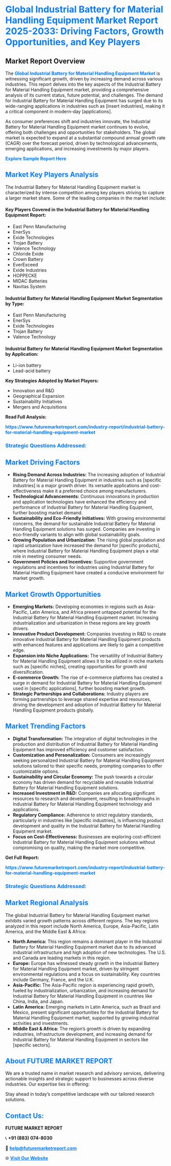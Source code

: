 <h1 style="color: #007BFF;">Global Industrial Battery for Material Handling Equipment Market Report 2025-2033: Driving Factors, Growth Opportunities, and Key Players</h1>

<section id="overview">
<h2>Market Report Overview</h2>
<p>The <a href="https://www.futuremarketreport.com/industry-report/industrial-battery-for-material-handling-equipment-market" style="color: #007BFF; text-decoration: none;"><strong>Global Industrial Battery for Material Handling Equipment Market</strong></a> is witnessing significant growth, driven by increasing demand across various industries. This report delves into the key aspects of the Industrial Battery for Material Handling Equipment market, providing a comprehensive analysis of its current status, future potential, and challenges. The demand for Industrial Battery for Material Handling Equipment has surged due to its wide-ranging applications in industries such as [insert industries], making it a critical component in modern-day [applications].</p>
<p>As consumer preferences shift and industries innovate, the Industrial Battery for Material Handling Equipment market continues to evolve, offering both challenges and opportunities for stakeholders. The global market is expected to expand at a substantial compound annual growth rate (CAGR) over the forecast period, driven by technological advancements, emerging applications, and increasing investments by major players.</p>
</section>

<section id="overview">
<p><a href="https://www.futuremarketreport.com/request-sample/reportId=100985" style="color: #007BFF; text-decoration: none;"><strong>Explore Sample Report Here</strong></a></p>
</section>

<section id="key-players">
<h2 style="color: #007BFF;">Market Key Players Analysis</h2>
<p>The Industrial Battery for Material Handling Equipment market is characterized by intense competition among key players striving to capture a larger market share. Some of the leading companies in the market include:</p>
<h4>Key Players Covered in the Industrial Battery for Material Handling Equipment Report:</h4>
<ul><li>East Penn Manufacturing</li><li>EnerSys</li><li>Exide Technologies</li><li>Trojan Battery</li><li>Valence Technology</li><li>Chloride Exide</li><li>Crown Battery</li><li>EverExceed</li><li>Exide Industries</li><li>HOPPECKE</li><li>MIDAC Batteries</li><li>Navitas System</li></ul>
<h4>Industrial Battery for Material Handling Equipment Market Segmentation by Type:</h4>
<ul><li>East Penn Manufacturing</li><li>EnerSys</li><li>Exide Technologies</li><li>Trojan Battery</li><li>Valence Technology</li></ul>

<h4>Industrial Battery for Material Handling Equipment Market Segmentation by Application:</h4>
<ul><li>Li-ion battery</li><li>Lead-acid battery</li></ul>
<p><strong>Key Strategies Adopted by Market Players:</strong></p>
<ul>
<li>Innovation and R&D</li>
<li>Geographical Expansion</li>
<li>Sustainability Initiatives</li>
<li>Mergers and Acquisitions</li>
</ul>
</section>

<section>
<p><strong>Read Full Analysis: </strong></p><a href="https://www.futuremarketreport.com/industry-report/industrial-battery-for-material-handling-equipment-market" style="color: #007BFF; text-decoration: none;"><strong>https://www.futuremarketreport.com/industry-report/industrial-battery-for-material-handling-equipment-market</strong></a>
<h3 style="color: #007BFF;">Strategic Questions Addressed:</h3>
</section>

<section id="driving-factors">
<h2 style="color: #007BFF;">Market Driving Factors</h2>
<ul>
<li><strong>Rising Demand Across Industries:</strong> The increasing adoption of Industrial Battery for Material Handling Equipment in industries such as [specific industries] is a major growth driver. Its versatile applications and cost-effectiveness make it a preferred choice among manufacturers.</li>
<li><strong>Technological Advancements:</strong> Continuous innovations in production and application technologies have enhanced the efficiency and performance of Industrial Battery for Material Handling Equipment, further boosting market demand.</li>
<li><strong>Sustainability and Eco-Friendly Initiatives:</strong> With growing environmental concerns, the demand for sustainable Industrial Battery for Material Handling Equipment solutions has surged. Companies are investing in eco-friendly variants to align with global sustainability goals.</li>
<li><strong>Growing Population and Urbanization:</strong> The rising global population and rapid urbanization have increased the demand for [specific products], where Industrial Battery for Material Handling Equipment plays a vital role in meeting consumer needs.</li>
<li><strong>Government Policies and Incentives:</strong> Supportive government regulations and incentives for industries using Industrial Battery for Material Handling Equipment have created a conducive environment for market growth.</li>
</ul>
</section>

<section id="growth-opportunities">
<h2 style="color: #007BFF;">Market Growth Opportunities</h2>
<ul>
<li><strong>Emerging Markets:</strong> Developing economies in regions such as Asia-Pacific, Latin America, and Africa present untapped potential for the Industrial Battery for Material Handling Equipment market. Increasing industrialization and urbanization in these regions are key growth drivers.</li>
<li><strong>Innovative Product Development:</strong> Companies investing in R&D to create innovative Industrial Battery for Material Handling Equipment products with enhanced features and applications are likely to gain a competitive edge.</li>
<li><strong>Expansion into Niche Applications:</strong> The versatility of Industrial Battery for Material Handling Equipment allows it to be utilized in niche markets such as [specific niches], creating opportunities for growth and diversification.</li>
<li><strong>E-commerce Growth:</strong> The rise of e-commerce platforms has created a surge in demand for Industrial Battery for Material Handling Equipment used in [specific applications], further boosting market growth.</li>
<li><strong>Strategic Partnerships and Collaborations:</strong> Industry players are forming partnerships to leverage shared expertise and resources, driving the development and adoption of Industrial Battery for Material Handling Equipment products globally.</li>
</ul>
</section>

<section id="trending-factors">
<h2 style="color: #007BFF;">Market Trending Factors</h2>
<ul>
<li><strong>Digital Transformation:</strong> The integration of digital technologies in the production and distribution of Industrial Battery for Material Handling Equipment has improved efficiency and customer satisfaction.</li>
<li><strong>Customization and Personalization:</strong> Consumers are increasingly seeking personalized Industrial Battery for Material Handling Equipment solutions tailored to their specific needs, prompting companies to offer customizable options.</li>
<li><strong>Sustainability and Circular Economy:</strong> The push towards a circular economy has driven demand for recyclable and reusable Industrial Battery for Material Handling Equipment solutions.</li>
<li><strong>Increased Investment in R&D:</strong> Companies are allocating significant resources to research and development, resulting in breakthroughs in Industrial Battery for Material Handling Equipment technology and applications.</li>
<li><strong>Regulatory Compliance:</strong> Adherence to strict regulatory standards, particularly in industries like [specific industries], is influencing product development and quality in the Industrial Battery for Material Handling Equipment market.</li>
<li><strong>Focus on Cost-Effectiveness:</strong> Businesses are exploring cost-efficient Industrial Battery for Material Handling Equipment solutions without compromising on quality, making the market more competitive.</li>
</ul>
</section>

<section>
<p><strong>Get Full Report: </strong></p><a href="https://www.futuremarketreport.com/industry-report/industrial-battery-for-material-handling-equipment-market" style="color: #007BFF; text-decoration: none;"><strong>https://www.futuremarketreport.com/industry-report/industrial-battery-for-material-handling-equipment-market</strong></a>
<h3 style="color: #007BFF;">Strategic Questions Addressed:</h3>
</section>


<section id="regional-analysis">
<h2 style="color: #007BFF;">Market Regional Analysis</h2>
<p>The global Industrial Battery for Material Handling Equipment market exhibits varied growth patterns across different regions. The key regions analyzed in this report include North America, Europe, Asia-Pacific, Latin America, and the Middle East & Africa:</p>
<ul>
<li><strong>North America:</strong> This region remains a dominant player in the Industrial Battery for Material Handling Equipment market due to its advanced industrial infrastructure and high adoption of new technologies. The U.S. and Canada are leading markets in this region.</li>
<li><strong>Europe:</strong> Europe has witnessed steady growth in the Industrial Battery for Material Handling Equipment market, driven by stringent environmental regulations and a focus on sustainability. Key countries include Germany, France, and the U.K.</li>
<li><strong>Asia-Pacific:</strong> The Asia-Pacific region is experiencing rapid growth, fueled by industrialization, urbanization, and increasing demand for Industrial Battery for Material Handling Equipment in countries like China, India, and Japan.</li>
<li><strong>Latin America:</strong> Emerging markets in Latin America, such as Brazil and Mexico, present significant opportunities for the Industrial Battery for Material Handling Equipment market, supported by growing industrial activities and investments.</li>
<li><strong>Middle East & Africa:</strong> The region’s growth is driven by expanding industries, infrastructure development, and increasing demand for Industrial Battery for Material Handling Equipment in sectors like [specific sectors].</li>
</ul>
</section>

<footer>
<h2 style="color: #007BFF;">About FUTURE MARKET REPORT</h2>
<p>We are a trusted name in market research and advisory services, delivering actionable insights and strategic support to businesses across diverse industries. Our expertise lies in offering:</p>

<p>Stay ahead in today’s competitive landscape with our tailored research solutions.</p>

<h2 style="color: #007BFF;">Contact Us:</h2>
<p><strong>FUTURE MARKET REPORT</strong></p>
<p>📞 <strong>+91 (883) 074-8030</strong></p>
<p>📧 <strong><a href="mailto:help@futuremarketreport.com" style="color: #007BFF;">help@futuremarketreport.com</a></strong></p>
<p>🌐 <strong><a href="https://www.futuremarketreport.com/" style="color: #007BFF;">Visit Our Website</a></strong></p>
</footer>